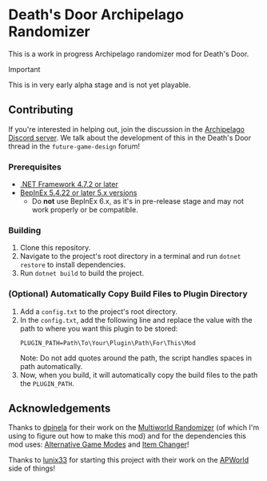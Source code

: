 # Death's Door Archipelago Randomizer

This is a work in progress Archipelago randomizer mod for Death's Door.

> [!IMPORTANT]
> This is in very early alpha stage and is not yet playable.

## Contributing

If you're interested in helping out, join the discussion in the [Archipelago Discord server](https://discord.com/invite/8Z65BR2).
We talk about the development of this in the Death's Door thread in the `future-game-design` forum!

### Prerequisites
- [.NET Framework 4.7.2 or later](https://dotnet.microsoft.com/en-us/download/dotnet-framework)
- [BepInEx 5.4.22 or later 5.x versions](https://github.com/bepinex/bepinex/releases/latest)
  - Do **not** use BepInEx 6.x, as it's in pre-release stage and may not work properly or be compatible.

### Building
1. Clone this repository.
2. Navigate to the project's root directory in a terminal and run `dotnet restore` to install dependencies.
3. Run `dotnet build` to build the project.

### (Optional) Automatically Copy Build Files to Plugin Directory
1. Add a `config.txt` to the project's root directory.
2. In the `config.txt`, add the following line and replace the value with the path to where you want this plugin to be stored:
    ```plaintext
    PLUGIN_PATH=Path\To\Your\Plugin\Path\For\This\Mod
    ```
    Note: Do not add quotes around the path, the script handles spaces in path automatically.
3. Now, when you build, it will automatically copy the build files to the path the `PLUGIN_PATH`.

## Acknowledgements

Thanks to [dpinela](https://github.com/dpinela) for their work on the
[Multiworld Randomizer](https://github.com/dpinela/DeathsDoor.Randomizer)
(of which I'm using to figure out how to make this mod) and for the dependencies this mod uses:
[Alternative Game Modes](https://github.com/dpinela/DeathsDoor.AlternativeGameModes) and
[Item Changer](https://github.com/dpinela/DeathsDoor.ItemChanger)!

Thanks to [lunix33](https://github.com/lunix33) for starting this project with their work on the
[APWorld](https://github.com/lunix33/Archipelago_DeathsDoor/tree/deaths-door/worlds/deaths_door) side of things!